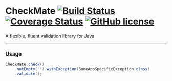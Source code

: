 # CheckMate [![Build Status](https://travis-ci.org/mattyb678/checkmate.svg?branch=master)](https://travis-ci.org/mattyb678/checkmate) [![Coverage Status](https://coveralls.io/repos/github/mattyb678/checkmate/badge.svg?branch=master&service=github)](https://coveralls.io/github/mattyb678/checkmate?branch=master) [![GitHub license](https://img.shields.io/github/license/mattyb678/checkmate.svg)](https://github.com/mattyb678/checkmate/blob/master/LICENSE)

A flexible, fluent validation library for Java

---

### Usage


```java
CheckMate.check()
    .notEmpty("").withException(SomeAppSpecificException.class)
    .validate();
```